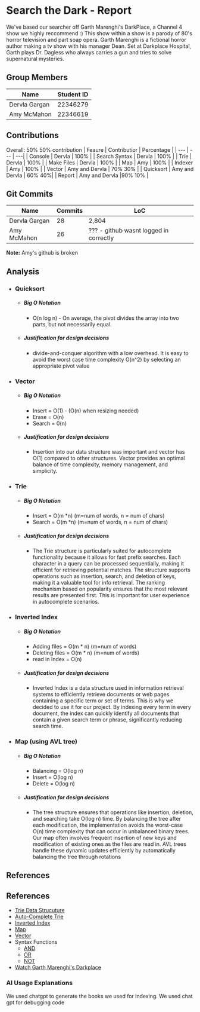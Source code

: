 # Search the Dark - Report
We've based our searcher off Garth Marenghi's DarkPlace, a Channel 4 show we highly reccommend :) This show within a show is a parody of 80's horror television and part soap opera. Garth Marenghi is a fictional horror author making a tv show with his manager Dean. Set at Darkplace Hospital, Garth plays Dr. Dagless who always carries a gun and tries to solve supernatural mysteries.

## Group Members
| Name | Student ID |
| --- | --- |
| Dervla Gargan | 22346279 |
| Amy McMahon | 22346619 |

## Contributions
Overall: 50% 50% contribution
| Feaure | Contributior | Percentage |
| --- | --- | ---|
| Console | Dervla | 100% |
| Search Syntax | Dervla | 100% |
| Trie | Dervla | 100% |
| Make Files | Dervla | 100% |
| Map | Amy | 100% |
| Indexer | Amy | 100% |
| Vector | Amy and Dervla | 70% 30% |
| Quicksort | Amy and Dervla | 60% 40%|
| Report | Amy and Dervla |90% 10% |

## Git Commits
| Name | Commits | LoC |
| --- | --- | --- |
| Dervla Gargan | 28 | 2,804 |
| Amy McMahon | 26 | ??? - github wasnt logged in correctly |

**Note:** Amy's github is broken

## Analysis
- ### Quicksort
  - ##### Big O Notation
      - O(n log n) - On average, the pivot divides the array into two parts, but not necessarily equal.
  - ##### Justification for design decisions
      - divide-and-conquer algorithm with a low overhead. It is easy to avoid the worst case time complexity O(n^2) by selecting an appropriate pivot value
- ### Vector
  - ##### Big O Notation
      - Insert = O(1) - (O(n) when resizing needed)
      - Erase = O(n)
      - Search = 0(n)
  - ##### Justification for design decisions
      - Insertion into our data structure was important and vector has O(1) compared to other structures. Vector provides an optimal balance of time complexity, memory management, and simplicity.
- ### Trie
  - ##### Big O Notation
      - Insert = O(m *n) (m=num of words, n = num of chars)
      - Search = O(m *n) (m=num of words, n = num of chars)
  - ##### Justification for design decisions
      - The Trie structure is particularly suited for autocomplete functionality because it allows for fast prefix searches. Each character in a query can be processed sequentially, making it efficient for retrieving potential matches. The structure supports operations such as insertion, search, and deletion of keys, making it a valuable tool for info retrieval. The ranking mechanism based on popularity ensures that the most relevant results are presented first. This is important for user experience in autocomplete scenarios.
- ### Inverted Index
  - ##### Big O Notation
    - Adding files = O(m * n) (m=num of words)
    - Deleting files = O(m * n) (m=num of words)
    - read in Index  = O(n)
  - ##### Justification for design decisions
      - Inverted Index is a data structure used in information retrieval systems to efficiently retrieve documents or web pages containing a specific term or set of terms. This is why we decided to use it for our project. By indexing every term in every document, the index can quickly identify all documents that contain a given search term or phrase, significantly reducing search time.
- ### Map (using AVL tree)
  - ##### Big O Notation
      - Balancing  = O(log n)
      - Insert = O(log n)
      - Delete = O(log n)
  - ##### Justification for design decisions
      -  The tree structure ensures that operations like insertion, deletion, and searching take O(log n) time. By balancing the tree after each modification, the implementation avoids the worst-case O(n) time complexity that can occur in unbalanced binary trees. Our map often involves frequent insertion of new keys and modification of existing ones as the files are read in. AVL trees handle these dynamic updates efficiently by automatically balancing the tree through rotations 


## References
## References
- [Trie Data Strucuture](https://www.geeksforgeeks.org/trie-data-structure-in-cpp/)
- [Auto-Complete Trie](https://www.geeksforgeeks.org/auto-complete-feature-using-trie/)
- [Inverted Index](https://www.geeksforgeeks.org/inverted-index/)
- [Map](https://medium.com/@abhishekjr/c-program-to-implement-map-class-2c5138165452)
- [Vector](https://www.geeksforgeeks.org/how-to-implement-our-own-vector-class-in-c/)
- Syntax Functions
  - [AND](https://en.cppreference.com/w/cpp/algorithm/set_intersection)
  - [OR](https://en.cppreference.com/w/cpp/algorithm/set_union)
  - [NOT](https://en.cppreference.com/w/cpp/algorithm/set_difference#Version_1)
- [Watch Garth Marenghi's Darkplace](https://www.channel4.com/programmes/garth-marenghis-darkplace)
### AI Usage Explanations
We used chatgpt to generate the books we used for indexing. 
We used chat gpt for debugging code
